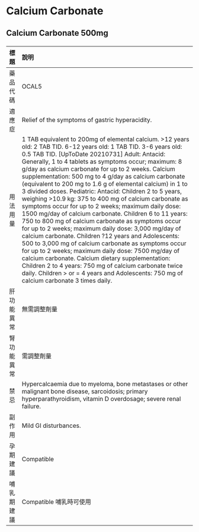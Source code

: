 # Calcium Carbonate

## Calcium Carbonate 500mg

##### 

| 標題       | 說明                                                                                                                                                                                                                                                                                                                                                                                                                                                                                                                                                                                                                                                                                                                                                                                                                                                                                                                                                                                                                                                                                                                                 |
|:-----------|:-------------------------------------------------------------------------------------------------------------------------------------------------------------------------------------------------------------------------------------------------------------------------------------------------------------------------------------------------------------------------------------------------------------------------------------------------------------------------------------------------------------------------------------------------------------------------------------------------------------------------------------------------------------------------------------------------------------------------------------------------------------------------------------------------------------------------------------------------------------------------------------------------------------------------------------------------------------------------------------------------------------------------------------------------------------------------------------------------------------------------------------|
| 藥品代碼   | OCAL5                                                                                                                                                                                                                                                                                                                                                                                                                                                                                                                                                                                                                                                                                                                                                                                                                                                                                                                                                                                                                                                                                                                                |
| 適應症     | Relief of the symptoms of gastric hyperacidity.                                                                                                                                                                                                                                                                                                                                                                                                                                                                                                                                                                                                                                                                                                                                                                                                                                                                                                                                                                                                                                                                                      |
| 用法用量   | 1 TAB equivalent to 200mg of elemental calcium. >12 years old: 2 TAB TID. 6-12 years old: 1 TAB TID. 3-6 years old: 0.5 TAB TID. [UpToDate 20210731] Adult: Antacid: Generally, 1 to 4 tablets as symptoms occur; maximum: 8 g/day as calcium carbonate for up to 2 weeks. Calcium supplementation: 500 mg to 4 g/day as calcium carbonate (equivalent to 200 mg to 1.6 g of elemental calcium) in 1 to 3 divided doses. Pediatric: Antacid: Children 2 to 5 years, weighing >10.9 kg: 375 to 400 mg of calcium carbonate as symptoms occur for up to 2 weeks; maximum daily dose: 1500 mg/day of calcium carbonate. Children 6 to 11 years: 750 to 800 mg of calcium carbonate as symptoms occur for up to 2 weeks; maximum daily dose: 3,000 mg/day of calcium carbonate. Children ?12 years and Adolescents: 500 to 3,000 mg of calcium carbonate as symptoms occur for up to 2 weeks; maximum daily dose: 7500 mg/day of calcium carbonate. Calcium dietary supplementation: Children 2 to 4 years: 750 mg of calcium carbonate twice daily. Children > or = 4 years and Adolescents: 750 mg of calcium carbonate 3 times daily. |
| 肝功能異常 | 無需調整劑量                                                                                                                                                                                                                                                                                                                                                                                                                                                                                                                                                                                                                                                                                                                                                                                                                                                                                                                                                                                                                                                                                                                         |
| 腎功能異常 | 需調整劑量                                                                                                                                                                                                                                                                                                                                                                                                                                                                                                                                                                                                                                                                                                                                                                                                                                                                                                                                                                                                                                                                                                                           |
| 禁忌       | Hypercalcaemia due to myeloma, bone metastases or other malignant bone disease, sarcoidosis; primary hyperparathyroidism, vitamin D overdosage; severe renal failure.                                                                                                                                                                                                                                                                                                                                                                                                                                                                                                                                                                                                                                                                                                                                                                                                                                                                                                                                                                |
| 副作用     | Mild GI disturbances.                                                                                                                                                                                                                                                                                                                                                                                                                                                                                                                                                                                                                                                                                                                                                                                                                                                                                                                                                                                                                                                                                                                |
| 孕期建議   | Compatible                                                                                                                                                                                                                                                                                                                                                                                                                                                                                                                                                                                                                                                                                                                                                                                                                                                                                                                                                                                                                                                                                                                           |
| 哺乳期建議 | Compatible 哺乳時可使用                                                                                                                                                                                                                                                                                                                                                                                                                                                                                                                                                                                                                                                                                                                                                                                                                                                                                                                                                                                                                                                                                                              |

